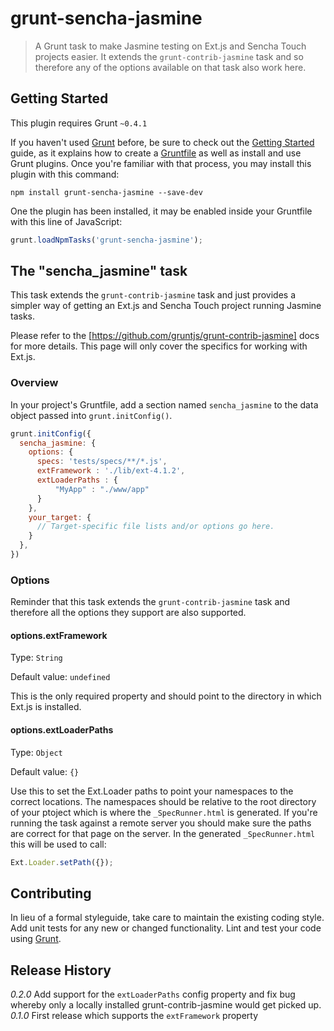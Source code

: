 # grunt-sencha-jasmine

> A Grunt task to make Jasmine testing on Ext.js and Sencha Touch projects easier. It extends the `grunt-contrib-jasmine` task and so therefore any of the options available on that task also work here.

## Getting Started
This plugin requires Grunt `~0.4.1`

If you haven't used [Grunt](http://gruntjs.com/) before, be sure to check out the [Getting Started](http://gruntjs.com/getting-started) guide, as it explains how to create a [Gruntfile](http://gruntjs.com/sample-gruntfile) as well as install and use Grunt plugins. Once you're familiar with that process, you may install this plugin with this command:

```shell
npm install grunt-sencha-jasmine --save-dev
```

One the plugin has been installed, it may be enabled inside your Gruntfile with this line of JavaScript:

```js
grunt.loadNpmTasks('grunt-sencha-jasmine');
```

## The "sencha_jasmine" task

This task extends the ```grunt-contrib-jasmine``` task and just provides a simpler way of getting an Ext.js and Sencha Touch project running Jasmine tasks.

Please refer to the [https://github.com/gruntjs/grunt-contrib-jasmine] docs for more details. This page will only cover the specifics for working with Ext.js.

### Overview
In your project's Gruntfile, add a section named `sencha_jasmine` to the data object passed into `grunt.initConfig()`.

```js
grunt.initConfig({
  sencha_jasmine: {
    options: {
      specs: 'tests/specs/**/*.js',
      extFramework : './lib/ext-4.1.2',
      extLoaderPaths : {
          "MyApp" : "./www/app"
      }
    },
    your_target: {
      // Target-specific file lists and/or options go here.
    }
  },
})
```

### Options

Reminder that this task extends the ```grunt-contrib-jasmine``` task and therefore all the options they support are also supported.

#### options.extFramework

Type: `String`

Default value: `undefined`

This is the only required property and should point to the directory in which Ext.js is installed.

#### options.extLoaderPaths

Type: `Object`

Default value: `{}`

Use this to set the Ext.Loader paths to point your namespaces to the correct locations. The namespaces should be relative to the root directory of your ptoject which is where the `_SpecRunner.html` is generated. If you're running the task against a remote server you should make sure the paths are correct for that page on the server. In the generated `_SpecRunner.html` this will be used to call:

```js
Ext.Loader.setPath({});
```

## Contributing
In lieu of a formal styleguide, take care to maintain the existing coding style. Add unit tests for any new or changed functionality. Lint and test your code using [Grunt](http://gruntjs.com/).

## Release History

_0.2.0_ Add support for the `extLoaderPaths` config property and fix bug whereby only a locally installed grunt-contrib-jasmine would get picked up.
_0.1.0_ First release which supports the `extFramework` property
